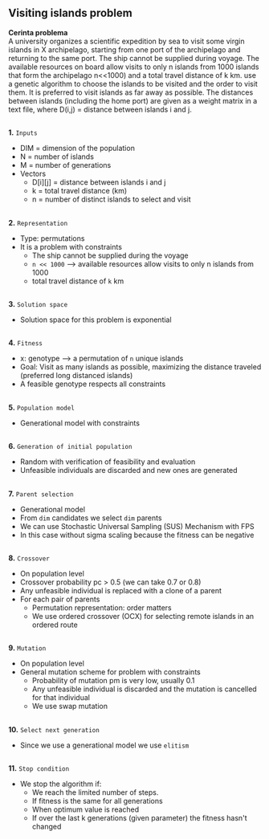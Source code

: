 ## Visiting islands problem
**Cerinta problema**\
A university organizes a scientific expedition by sea to visit some virgin islands in X archipelago, starting
from one port of the archipelago and returning to the same port. The ship cannot be supplied during
voyage. The available resources on board allow visits to only n islands from 1000 islands that form the
archipelago n<<1000) and a total travel distance of k km. use a genetic algorithm to choose the islands
to be visited and the order to visit them. It is preferred to visit islands as far away as possible. The
distances between islands (including the home port) are given as a weight matrix in a text file, where
D(i,j) = distance between islands i and j.
##

**1.** `Inputs`
* DIM = dimension of the population
* N = number of islands
* M = number of generations
* Vectors
    * D[i][j] = distance between islands i and j
    * k = total travel distance (km)
    * n = number of distinct islands to select and visit
##
**2.** `Representation`
* Type: permutations
* It is a problem with constraints
    * The ship cannot be supplied during the voyage
    * `n << 1000` --> available resources allow visits to only n islands from 1000
    * total travel distance of `k` km
##
**3.** `Solution space`
* Solution space for this problem is exponential
##
**4.** `Fitness`
* x: genotype --> a permutation of `n` unique islands
* Goal: Visit as many islands as possible, maximizing the distance traveled (preferred long distanced islands)
* A feasible genotype respects all constraints
##
**5.** `Population model`
* Generational model with constraints
##
**6.** `Generation of initial population`
* Random with verification of feasibility and evaluation
* Unfeasible individuals are discarded and new ones are generated
##
**7.** `Parent selection`
* Generational model
* From `dim` candidates we select `dim` parents
* We can use Stochastic Universal Sampling (SUS) Mechanism with FPS
* In this case without sigma scaling because the fitness can be negative
##
**8.** `Crossover`
* On population level
* Crossover probability pc > 0.5 (we can take 0.7 or 0.8)
* Any unfeasible individual is replaced with a clone of a parent
* For each pair of parents
    * Permutation representation: order matters
    * We use ordered crossover (OCX) for selecting remote islands in an ordered route
##
**9.** `Mutation`
* On population level
* General mutation scheme for problem with constraints
    * Probability of mutation pm is very low, usually 0.1
    * Any unfeasible individual is discarded and the mutation is cancelled for that individual
    * We use swap mutation
##
**10.** `Select next generation`
* Since we use a generational model we use `elitism`
##
**11.** `Stop condition`
* We stop the algorithm if:
    * We reach the limited number of steps.
    * If fitness is the same for all generations
    * When optimum value is reached
    * If over the last k generations (given parameter) the fitness hasn't changed